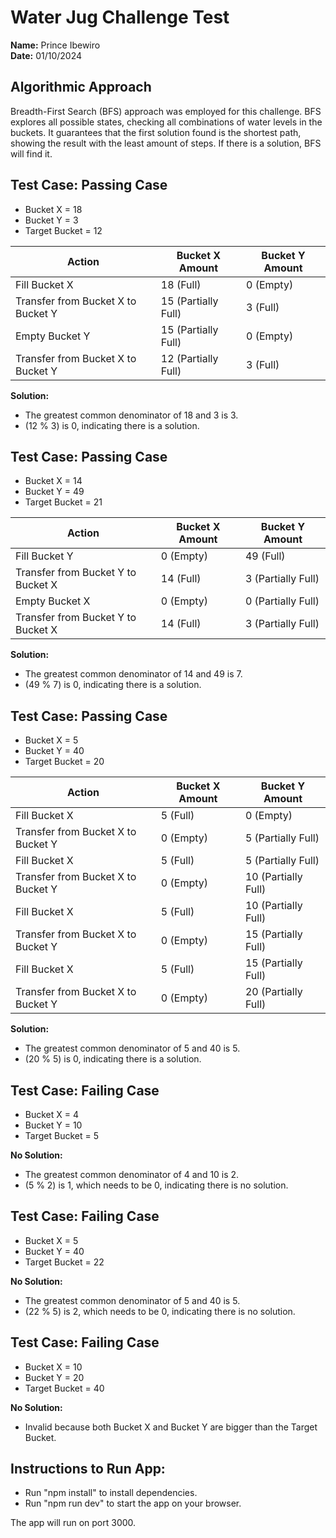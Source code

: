 # Water Jug Challenge Test
**Name:** Prince Ibewiro  
**Date:** 01/10/2024  

## Algorithmic Approach
Breadth-First Search (BFS) approach was employed for this challenge. BFS explores all possible states, checking all combinations of water levels in the buckets. It guarantees that the first solution found is the shortest path, showing the result with the least amount of steps. If there is a solution, BFS will find it.

## Test Case: Passing Case
- Bucket X = 18
- Bucket Y = 3
- Target Bucket = 12

| Action                                | Bucket X Amount     | Bucket Y Amount   |
| ------------------------------------- | ------------------- | ------------------ |
| Fill Bucket X                         | 18 (Full)           | 0 (Empty)          |
| Transfer from Bucket X to Bucket Y    | 15 (Partially Full) | 3 (Full)           |
| Empty Bucket Y                        | 15 (Partially Full) | 0 (Empty)          |
| Transfer from Bucket X to Bucket Y    | 12 (Partially Full) | 3 (Full)           |

**Solution:**
- The greatest common denominator of 18 and 3 is 3.
- (12 % 3) is 0, indicating there is a solution.

## Test Case: Passing Case
- Bucket X = 14
- Bucket Y = 49
- Target Bucket = 21

| Action                                | Bucket X Amount        | Bucket Y Amount        |
| ------------------------------------- | ---------------------- | ---------------------- |
| Fill Bucket Y                         | 0 (Empty)              | 49 (Full)              |
| Transfer from Bucket Y to Bucket X    | 14 (Full)              | 3 (Partially Full)     |
| Empty Bucket X                        | 0 (Empty)              | 0 (Partially Full)     |
| Transfer from Bucket Y to Bucket X    | 14 (Full)              | 3 (Partially Full)     |

**Solution:**
- The greatest common denominator of 14 and 49 is 7.
- (49 % 7) is 0, indicating there is a solution.

## Test Case: Passing Case
- Bucket X = 5
- Bucket Y = 40
- Target Bucket = 20

| Action                                | Bucket X Amount       | Bucket Y Amount       |
| ------------------------------------- | --------------------- | --------------------- |
| Fill Bucket X                         | 5 (Full)              | 0 (Empty)             |
| Transfer from Bucket X to Bucket Y    | 0 (Empty)             | 5 (Partially Full)    |
| Fill Bucket X                         | 5 (Full)              | 5 (Partially Full)    |
| Transfer from Bucket X to Bucket Y    | 0 (Empty)             | 10 (Partially Full)   |
| Fill Bucket X                         | 5 (Full)              | 10 (Partially Full)  |
| Transfer from Bucket X to Bucket Y    | 0 (Empty)             | 15 (Partially Full)  |
| Fill Bucket X                         | 5 (Full)              | 15 (Partially Full)  |
| Transfer from Bucket X to Bucket Y    | 0 (Empty)             | 20 (Partially Full)  |

**Solution:**
- The greatest common denominator of 5 and 40 is 5.
- (20 % 5) is 0, indicating there is a solution.

## Test Case: Failing Case
- Bucket X = 4
- Bucket Y = 10
- Target Bucket = 5 

**No Solution:**
- The greatest common denominator of 4 and 10 is 2.
- (5 % 2) is 1, which needs to be 0, indicating there is no solution.

## Test Case: Failing Case
- Bucket X = 5
- Bucket Y = 40
- Target Bucket = 22

**No Solution:**
- The greatest common denominator of 5 and 40 is 5.
- (22 % 5) is 2, which needs to be 0, indicating there is no solution.

## Test Case: Failing Case
- Bucket X = 10
- Bucket Y = 20
- Target Bucket = 40

**No Solution:**
- Invalid because both Bucket X and Bucket Y are bigger than the Target Bucket.

## Instructions to Run App:
- Run "npm install" to install dependencies.
- Run "npm run dev" to start the app on your browser.

The app will run on port 3000.
